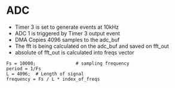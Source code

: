 # ADC
- Timer 3 is set to generate events at 10kHz
- ADC 1 is triggered by Timer 3 output event
- DMA Copies 4096 samples to the adc_buf
- The fft is being calculated on the adc_buf and saved on fft_out
- absolute of fft_out is calculated into freqs vector

```
Fs = 10000; 			  # sampling frequency
period = 1/Fs
L = 4096;  # Length of signal
frequency = Fs / L * index_of_freqs
```